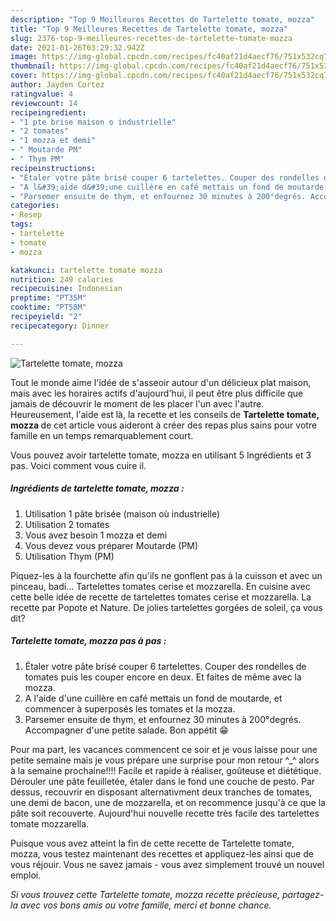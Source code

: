 ```yaml
---
description: "Top 9 Meilleures Recettes de Tartelette tomate, mozza"
title: "Top 9 Meilleures Recettes de Tartelette tomate, mozza"
slug: 2376-top-9-meilleures-recettes-de-tartelette-tomate-mozza
date: 2021-01-26T03:29:32.942Z
image: https://img-global.cpcdn.com/recipes/fc40af21d4aecf76/751x532cq70/tartelette-tomate-mozza-photo-principale-de-la-recette.jpg
thumbnail: https://img-global.cpcdn.com/recipes/fc40af21d4aecf76/751x532cq70/tartelette-tomate-mozza-photo-principale-de-la-recette.jpg
cover: https://img-global.cpcdn.com/recipes/fc40af21d4aecf76/751x532cq70/tartelette-tomate-mozza-photo-principale-de-la-recette.jpg
author: Jayden Cortez
ratingvalue: 4
reviewcount: 14
recipeingredient:
- "1 pte brise maison o industrielle"
- "2 tomates"
- "1 mozza et demi"
- " Moutarde PM"
- " Thym PM"
recipeinstructions:
- "Étaler votre pâte brisé couper 6 tartelettes. Couper des rondelles de tomates puis les couper encore en deux. Et faites de même avec la mozza."
- "A l&#39;aide d&#39;une cuillère en café mettais un fond de moutarde, et commencer à superposés les tomates et la mozza."
- "Parsemer ensuite de thym, et enfournez 30 minutes à 200°degrés. Accompagner d&#39;une petite salade. Bon appétit 😁"
categories:
- Resep
tags:
- tartelette
- tomate
- mozza

katakunci: tartelette tomate mozza 
nutrition: 249 calories
recipecuisine: Indonesian
preptime: "PT35M"
cooktime: "PT58M"
recipeyield: "2"
recipecategory: Dinner

---
```



![Tartelette tomate, mozza](https://img-global.cpcdn.com/recipes/fc40af21d4aecf76/751x532cq70/tartelette-tomate-mozza-photo-principale-de-la-recette.jpg)

Tout le monde aime l'idée de s'asseoir autour d'un délicieux plat maison, mais avec les horaires actifs d'aujourd'hui, il peut être plus difficile que jamais de découvrir le moment de les placer l'un avec l'autre. Heureusement, l'aide est là, la recette et les conseils de <strong> Tartelette tomate, mozza </strong> de cet article vous aideront à créer des repas plus sains pour votre famille en un temps remarquablement court.

<!--inarticleads1-->

Vous pouvez avoir tartelette tomate, mozza en utilisant 5 Ingrédients et 3 pas. Voici comment vous cuire il.

##### Ingrédients de tartelette tomate, mozza :

1. Utilisation 1 pâte brisée (maison où industrielle)
1. Utilisation 2 tomates
1. Vous avez besoin 1 mozza et demi
1. Vous devez vous préparer  Moutarde (PM)
1. Utilisation  Thym (PM)


Piquez-les à la fourchette afin qu&#39;ils ne gonflent pas à la cuisson et avec un pinceau, badi… Tartelettes tomates cerise et mozzarella. En cuisine avec cette belle idée de recette de tartelettes tomates cerise et mozzarella. La recette par Popote et Nature. De jolies tartelettes gorgées de soleil, ça vous dit? 

<!--inarticleads2-->

##### Tartelette tomate, mozza pas à pas :

1. Étaler votre pâte brisé couper 6 tartelettes. Couper des rondelles de tomates puis les couper encore en deux. Et faites de même avec la mozza.
1. A l&#39;aide d&#39;une cuillère en café mettais un fond de moutarde, et commencer à superposés les tomates et la mozza.
1. Parsemer ensuite de thym, et enfournez 30 minutes à 200°degrés. Accompagner d&#39;une petite salade. Bon appétit 😁


Pour ma part, les vacances commencent ce soir et je vous laisse pour une petite semaine mais je vous prépare une surprise pour mon retour ^_^ alors à la semaine prochaine!!!! Facile et rapide à réaliser, goûteuse et diététique. Dérouler une pâte feuilletée, étaler dans le fond une couche de pesto. Par dessus, recouvrir en disposant alternativment deux tranches de tomates, une demi de bacon, une de mozzarella, et on recommence jusqu&#39;à ce que la pâte soit recouverte. Aujourd&#39;hui nouvelle recette très facile des tartelettes tomate mozzarella. 

<!--inarticleads1-->

<p>
Puisque vous avez atteint la fin de cette recette de Tartelette tomate, mozza, vous testez maintenant des recettes et appliquez-les ainsi que de vous réjouir. Vous ne savez jamais - vous avez simplement trouvé un nouvel emploi.
</p>

<p>
<i>Si vous trouvez cette Tartelette tomate, mozza recette précieuse, partagez-la avec vos bons amis ou votre famille, merci et bonne chance.</i>
</p>
